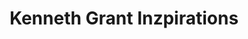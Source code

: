 ---
title: "Kenneth Grant Inzpirations"
url: /daytona-beach/kenneth-grant-inzpirations/
shop: shop
---